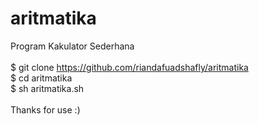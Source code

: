 # aritmatika
Program Kakulator Sederhana
<br>
<br>
  $ git clone https://github.com/riandafuadshafly/aritmatika <br>
  $ cd aritmatika <br>
  $ sh aritmatika.sh <br>
  <br>
Thanks for use :)
